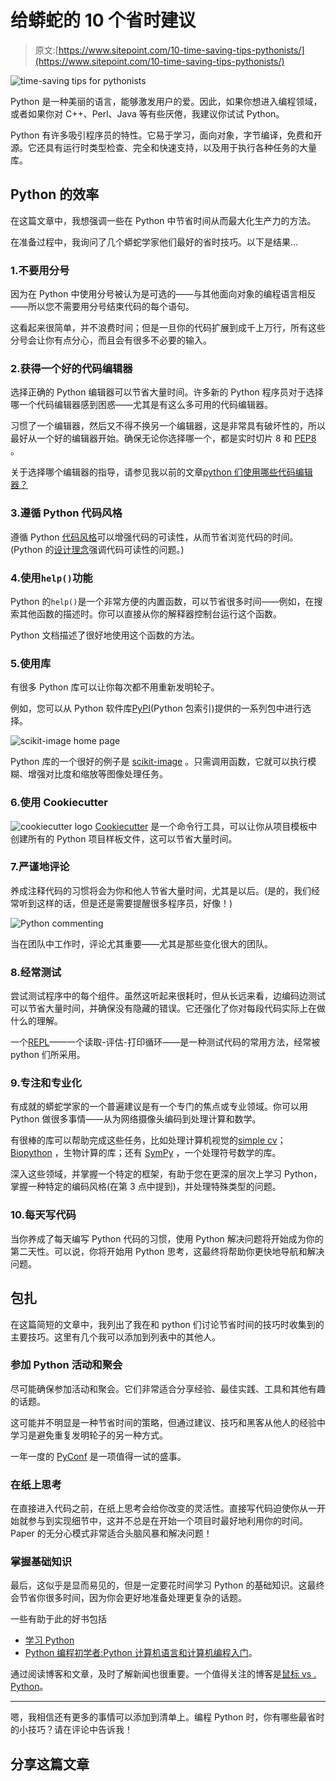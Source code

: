 # 给蟒蛇的 10 个省时建议

> 原文:[https://www.sitepoint.com/10-time-saving-tips-pythonists/](https://www.sitepoint.com/10-time-saving-tips-pythonists/)

![time-saving tips for pythonists](../Images/0ccd472cc9bcfc7d7542796c9100e2fc.png)

Python 是一种美丽的语言，能够激发用户的爱。因此，如果你想进入编程领域，或者如果你对 C++、Perl、Java 等有些厌倦，我建议你试试 Python。

Python 有许多吸引程序员的特性。它易于学习，面向对象，字节编译，免费和开源。它还具有运行时类型检查、完全和快速支持，以及用于执行各种任务的大量库。

## Python 的效率

在这篇文章中，我想强调一些在 Python 中节省时间从而最大化生产力的方法。

在准备过程中，我询问了几个蟒蛇学家他们最好的省时技巧。以下是结果…

### 1.不要用分号

因为在 Python 中使用分号被认为是可选的——与其他面向对象的编程语言相反——所以您不需要用分号结束代码的每个语句。

这看起来很简单，并不浪费时间；但是一旦你的代码扩展到成千上万行，所有这些分号会让你有点分心，而且会有很多不必要的输入。

### 2.获得一个好的代码编辑器

选择正确的 Python 编辑器可以节省大量时间。许多新的 Python 程序员对于选择哪一个代码编辑器感到困惑——尤其是有这么多可用的代码编辑器。

习惯了一个编辑器，然后又不得不换另一个编辑器，这是非常具有破坏性的，所以最好从一个好的编辑器开始。确保无论你选择哪一个，都是实时切片 8 和 [PEP8](https://www.python.org/dev/peps/pep-0008/) 。

关于选择哪个编辑器的指导，请参见我以前的文章[python 们使用哪些代码编辑器？](https://www.sitepoint.com/which-code-editors-do-pythonists-use/)

### 3.遵循 Python 代码风格

遵循 Python [代码风格](http://docs.python-guide.org/en/latest/writing/style/)可以增强代码的可读性，从而节省浏览代码的时间。(Python 的[设计理念](https://en.wikipedia.org/wiki/Python_%28programming_language%29#Features_and_philosophy)强调代码可读性的问题。)

### 4.使用`help()`功能

Python 的`help()`是一个非常方便的内置函数，可以节省很多时间——例如，在搜索其他函数的描述时。你可以直接从你的解释器控制台运行这个函数。

Python 文档描述了很好地使用这个函数的方法。

### 5.使用库

有很多 Python 库可以让你每次都不用重新发明轮子。

例如，您可以从 Python 软件库[PyPI](https://pypi.python.org/pypi)(Python 包索引)提供的一系列包中进行选择。

![scikit-image home page](../Images/1ec4db095d2ee71d60d5aebd011dc232.png)

Python 库的一个很好的例子是 [scikit-image](http://scikit-image.org/) 。只需调用函数，它就可以执行模糊、增强对比度和缩放等图像处理任务。

### 6.使用 Cookiecutter

![cookiecutter logo](../Images/fd7dd964797d5426adeb35d041680ee8.png) [Cookiecutter](https://github.com/audreyr/cookiecutter) 是一个命令行工具，可以让你从项目模板中创建所有的 Python 项目样板文件，这可以节省大量时间。

### 7.严谨地评论

养成注释代码的习惯将会为你和他人节省大量时间，尤其是以后。(是的，我们经常听到这样的话，但是还是需要提醒很多程序员，好像！)

![Python commenting](../Images/adcf3530f3cadaaddadf7c1fe28a3c30.png)

当在团队中工作时，评论尤其重要——尤其是那些变化很大的团队。

### 8.经常测试

尝试测试程序中的每个组件。虽然这听起来很耗时，但从长远来看，边编码边测试可以节省大量时间，并确保没有隐藏的错误。它还强化了你对每段代码实际上在做什么的理解。

一个[REPL](https://en.wikipedia.org/wiki/Read%E2%80%93eval%E2%80%93print_loop)——一个读取-评估-打印循环——是一种测试代码的常用方法，经常被 python 们所采用。

### 9.专注和专业化

有成就的蟒蛇学家的一个普遍建议是有一个专门的焦点或专业领域。你可以用 Python 做很多事情——从为网络摄像头编码到处理计算和数学。

有很棒的库可以帮助完成这些任务，比如处理计算机视觉的[simple cv](http://simplecv.org/)； [Biopython](http://biopython.org/wiki/Main_Page) ，生物计算的库；还有 [SymPy](http://www.sympy.org/en/index.html) ，一个处理符号数学的库。

深入这些领域，并掌握一个特定的框架，有助于您在更深的层次上学习 Python，掌握一种特定的编码风格(在第 3 点中提到)，并处理特殊类型的问题。

### 10.每天写代码

当你养成了每天编写 Python 代码的习惯，使用 Python 解决问题将开始成为你的第二天性。可以说，你将开始用 Python 思考，这最终将帮助你更快地导航和解决问题。

## 包扎

在这篇简短的文章中，我列出了我在和 python 们讨论节省时间的技巧时收集到的主要技巧。这里有几个我可以添加到列表中的其他人。

### 参加 Python 活动和聚会

尽可能确保参加活动和聚会。它们非常适合分享经验、最佳实践、工具和其他有趣的话题。

这可能并不明显是一种节省时间的策略，但通过建议、技巧和黑客从他人的经验中学习是避免重复发明轮子的另一种方式。

一年一度的 [PyConf](https://us.pycon.org/2015/) 是一项值得一试的盛事。

### 在纸上思考

在直接进入代码之前，在纸上思考会给你改变的灵活性。直接写代码迫使你从一开始就参与到实现细节中，这并不总是在开始一个项目时最好地利用你的时间。Paper 的无分心模式非常适合头脑风暴和解决问题！

### 掌握基础知识

最后，这似乎是显而易见的，但是一定要花时间学习 Python 的基础知识。这最终会节省你很多时间，因为你会更好地准备处理更复杂的话题。

一些有助于此的好书包括

*   [学习 Python](http://www.amazon.com/Learning-Python-5th-Mark-Lutz/dp/1449355730/ref=sr_1_5?s=books&ie=UTF8&qid=1434899928&sr=1-5&keywords=python+for+beginners)
*   [Python 编程初学者:Python 计算机语言和计算机编程入门](http://www.amazon.com/Python-Programming-Beginners-Introduction-Computer/dp/1501000861/ref=sr_1_1?s=books&ie=UTF8&qid=1434900007&sr=1-1&keywords=python+for+beginners)。

通过阅读博客和文章，及时了解新闻也很重要。一个值得关注的博客是[鼠标 vs . Python](http://www.blog.pythonlibrary.org/)。

* * *

嗯，我相信还有更多的事情可以添加到清单上。编程 Python 时，你有哪些最省时的小技巧？请在评论中告诉我！

## 分享这篇文章